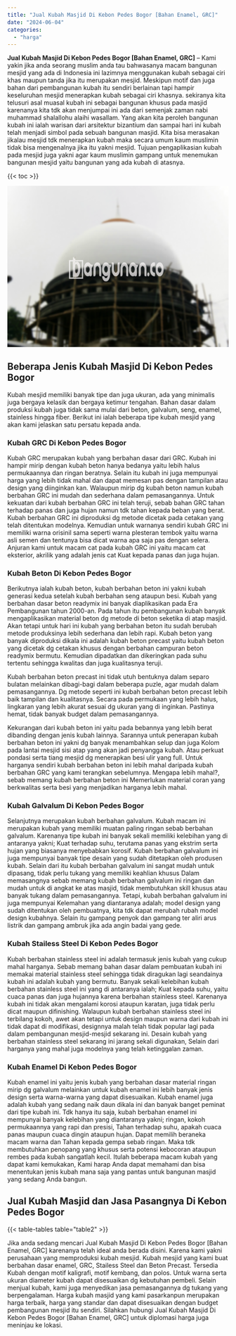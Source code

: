 ```yaml
---
title: "Jual Kubah Masjid Di Kebon Pedes Bogor [Bahan Enamel, GRC]"
date: "2024-06-04"
categories: 
  - "harga"
---
```


**Jual Kubah Masjid Di Kebon Pedes Bogor \[Bahan Enamel, GRC\]** – Kami yakin jika anda seorang muslim anda tau bahwasanya macam bangunan mesjid yang ada di Indonesia ini lazimnya menggunakan kubah sebagai ciri khas maupun tanda jika itu merupakan mesjid. Meskipun motif dan juga bahan dari pembangunan kubah itu sendiri berlainan tapi hampir keseluruhan mesjid menerapkan kubah sebagai ciri khasnya. sekiranya kita telusuri asal muasal kubah ini sebagai bangunan khusus pada masjid karenanya kita tdk akan menjumpai ini ada dari semenjak zaman nabi muhammad shalallohu alaihi wasallam. Yang akan kita peroleh bangunan kubah ini ialah warisan dari arsitektur bizantium dan sampai hari ini kubah telah menjadi simbol pada sebuah bangunan masjid. Kita bisa merasakan jikalau mesjid tdk menerapkan kubah maka secara umum kaum muslimin tidak bisa mengenalnya jika itu yakni mesjid. Tujuan pengaplikasian kubah pada mesjid juga yakni agar kaum muslimin gampang untuk menemukan bangunan mesjid yaitu bangunan yang ada kubah di atasnya.

{{< toc >}}

![Jual Kubah Masjid Di Kebon Pedes Bogor [Bahan Enamel, GRC]](/images/jual-kubah-masjid-18.png)

## Beberapa Jenis Kubah Masjid Di Kebon Pedes Bogor

Kubah mesjid memiliki banyak tipe dan juga ukuran, ada yang minimalis juga bergaya kelasik dan bergaya ketimur tengahan. Bahan dasar dalam produksi kubah juga tidak sama mulai dari beton, galvalum, seng, enamel, stainless hingga fiber. Berikut ini ialah beberapa tipe kubah mesjid yang akan kami jelaskan satu persatu kepada anda.

### Kubah GRC Di Kebon Pedes Bogor

Kubah GRC merupakan kubah yang berbahan dasar dari GRC. Kubah ini hampir mirip dengan kubah beton hanya bedanya yaitu lebih halus permukaannya dan ringan beratnya. Selain itu kubah ini juga mempunyai harga yang lebih tidak mahal dan dapat memesan pas dengan tampilan atau design yang diinginkan kan. Walaupun mirip dg kubah beton namun kubah berbahan GRC ini mudah dan sederhana dalam pemasangannya. Untuk kekuatan dari kubah berbahan GRC ini telah teruji, sebab bahan GRC tahan terhadap panas dan juga hujan namun tdk tahan kepada beban yang berat. Kubah berbahan GRC ini diproduksi dg metode dicetak pada cetakan yang telah ditentukan modelnya. Kemudian untuk warnanya sendiri kubah GRC ini memiliki warna orisinil sama seperti warna plesteran tembok yaitu warna asli semen dan tentunya bisa dicat warna apa saja pas dengan selera. Anjuran kami untuk macam cat pada kubah GRC ini yaitu macam cat eksterior, akrilik yang adalah jenis cat Kuat kepada panas dan juga hujan.

### Kubah Beton Di Kebon Pedes Bogor

Berikutnya ialah kubah beton, kubah berbahan beton ini yakni kubah generasi kedua setelah kubah berbahan seng ataupun besi. Kubah yang berbahan dasar beton readymix ini banyak diaplikasikan pada Era Pembangunan tahun 2000-an. Pada tahun itu pembangunan kubah banyak mengaplikasikan material beton dg metode di beton seketika di atap masjid. Akan tetapi untuk hari ini kubah yang berbahan beton itu sudah berubah metode produksinya lebih sederhana dan lebih rapi. Kubah beton yang banyak diproduksi dikala ini adalah kubah beton precast yaitu kubah beton yang dicetak dg cetakan khusus dengan berbahan campuran beton readymix bermutu. Kemudian dipadatkan dan dikeringkan pada suhu tertentu sehingga kwalitas dan juga kualitasnya teruji.

Kubah berbahan beton precast ini tidak utuh bentuknya dalam separo bulatan melainkan dibagi-bagi dalam beberapa puzle, agar mudah dalam pemasangannya. Dg metode seperti ini kubah berbahan beton precast lebih baik tampilan dan kualitasnya. Secara pada permukaan yang lebih halus, lingkaran yang lebih akurat sesuai dg ukuran yang di inginkan. Pastinya hemat, tidak banyak budget dalam pemasangannya.

Kekurangan dari kubah beton ini yaitu pada bebannya yang lebih berat dibanding dengan jenis kubah lainnya. Sarannya untuk penerapan kubah berbahan beton ini yakni dg banyak menambahkan selup dan juga Kolom pada lantai mesjid sisi atap yang akan jadi penyangga kubah. Atau perkuat pondasi serta tiang mesjid dg menerapkan besi ulir yang full. Untuk harganya sendiri kubah berbahan beton ini lebih mahal daripada kubah berbahan GRC yang kami terangkan sebelumnya. Mengapa lebih mahal?, sebab memang kubah berbahan beton ini Memerlukan material coran yang berkwalitas serta besi yang menjadikan harganya lebih mahal.

### Kubah Galvalum Di Kebon Pedes Bogor

Selanjutnya merupakan kubah berbahan galvalum. Kubah macam ini merupakan kubah yang memiliki muatan paling ringan sebab berbahan galvalum. Karenanya tipe kubah ini banyak sekali memiliki kelebihan yang di antaranya yakni; Kuat terhadap suhu, terutama panas yang ekstrim serta hujan yang biasanya menyebabkan korosif. Kubah berbahan galvalum ini juga mempunyai banyak tipe desain yang sudah ditetapkan oleh produsen kubah. Selain dari itu kubah berbahan galvalum ini sangat mudah untuk dipasang, tidak perlu tukang yang memiliki keahlian khusus Dalam memasangnya sebab memang kubah berbahan galvalum ini ringan dan mudah untuk di angkat ke atas masjid, tidak membutuhkan skill khusus atau banyak tukang dalam pemasangannya. Tetapi, kubah berbahan galvalum ini juga mempunyai Kelemahan yang diantaranya adalah; model design yang sudah ditentukan oleh pembuatnya, kita tdk dapat merubah rubah model design kubahnya. Selain itu gampang penyok dan gampang ter aliri arus listrik dan gampang ambruk jika ada angin badai yang gede.

### Kubah Stailess Steel Di Kebon Pedes Bogor

Kubah berbahan stainless steel ini adalah termasuk jenis kubah yang cukup mahal harganya. Sebab memang bahan dasar dalam pembuatan kubah ini memakai material stainless steel sehingga tidak diragukan lagi seandainya kubah ini adalah kubah yang bermutu. Banyak sekali kelebihan kubah berbahan stainless steel ini yang di antaranya ialah; Kuat kepada suhu, yaitu cuaca panas dan juga hujannya karena berbahan stainless steel. Karenanya kubah ini tidak akan mengalami korosi ataupun karatan, juga tidak perlu dicat maupun difinishing. Walaupun kubah berbahan stainless steel ini terbilang kokoh, awet akan tetapi untuk design maupun warna dari kubah ini tidak dapat di modifikasi, designnya malah telah tidak popular lagi pada dalam pembangunan mesjid-mesjid sekarang ini. Desain kubah yang berbahan stainless steel sekarang ini jarang sekali digunakan, Selain dari harganya yang mahal juga modelnya yang telah ketinggalan zaman.

### Kubah Enamel Di Kebon Pedes Bogor

Kubah enamel ini yaitu jenis kubah yang berbahan dasar material ringan mirip dg galvalum melainkan untuk kubah enamel ini lebih banyak jenis design serta warna-warna yang dapat disesuaikan. Kubah enamel juga adalah kubah yang sedang naik daun dikala ini dan banyak banget peminat dari tipe kubah ini. Tdk hanya itu saja, kubah berbahan enamel ini mempunyai banyak kelebihan yang diantaranya yakni; ringan, kokoh permukaannya yang rapi dan presisi, Tahan terhadap suhu, apakah cuaca panas maupun cuaca dingin ataupun hujan. Dapat memilih beraneka macam warna dan Tahan kepada gempa sebab ringan. Maka tdk membutuhkan penopang yang khusus serta potensi kebocoran ataupun rembes pada kubah sangatlah kecil. Itulah beberapa macam kubah yang dapat kami kemukakan, Kami harap Anda dapat memahami dan bisa menentukan jenis kubah mana saja yang pantas untuk bangunan masjid yang sedang Anda bangun.

## Jual Kubah Masjid dan Jasa Pasangnya Di Kebon Pedes Bogor

{{< table-tables table="table2" >}}

Jika anda sedang mencari Jual Kubah Masjid Di Kebon Pedes Bogor \[Bahan Enamel, GRC\] karenanya telah ideal anda berada disini. Karena kami yakni perusahaan yang memproduksi kubah mesjid. Kubah mesjid yang kami buat berbahan dasar enamel, GRC, Stailess Steel dan Beton Precast. Tersedia Kubah dengan motif kaligrafi, motif kembang, dan polos. Untuk warna serta ukuran diameter kubah dapat disesuaikan dg kebutuhan pembeli. Selain menjual kubah, kami juga menyedikan jasa pemasangannya dg tukang yang berpengalaman. Harga kubah masjid yang kami pasarkanpun merupakan harga terbaik, harga yang standar dan dapat disesuaikan dengan budget pembangunan mesjid itu sendiri. Silahkan hubungi Jual Kubah Masjid Di Kebon Pedes Bogor \[Bahan Enamel, GRC\] untuk diplomasi harga juga meninjau ke lokasi.
